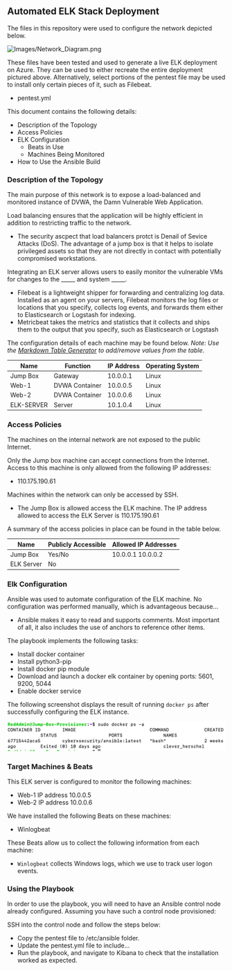 ## Automated ELK Stack Deployment

The files in this repository were used to configure the network depicted below.

![Images/Network_Diagram.png](Images/diagram_filename.png)

These files have been tested and used to generate a live ELK deployment on Azure. They can be used to either recreate the entire deployment pictured above. Alternatively, select portions of the pentest file may be used to install only certain pieces of it, such as Filebeat.

  - pentest.yml

This document contains the following details:
- Description of the Topology
- Access Policies
- ELK Configuration
  - Beats in Use
  - Machines Being Monitored
- How to Use the Ansible Build


### Description of the Topology

The main purpose of this network is to expose a load-balanced and monitored instance of DVWA, the Damn Vulnerable Web Application.

Load balancing ensures that the application will be highly efficient in addition to restricting traffic to the network.
- The security ascpect that load balancers protct is Denail of Sevice Attacks (DoS). The advantage of a jump box is that it helps to isolate privileged assets so that they are not directly in contact with potentially compromised workstations.

Integrating an ELK server allows users to easily monitor the vulnerable VMs for changes to the _____ and system _____.
- Filebeat is a lightweight shipper for forwarding and centralizing log data. Installed as an agent on your servers, Filebeat monitors the log files or locations that you specify, collects log events, and forwards them either to Elasticsearch or Logstash for indexing.
- Metricbeat takes the metrics and statistics that it collects and ships them to the output that you specify, such as Elasticsearch or Logstash

The configuration details of each machine may be found below.
_Note: Use the [Markdown Table Generator](http://www.tablesgenerator.com/markdown_tables) to add/remove values from the table_.

| Name          | Function      | IP Address | Operating System |
|---------------|---------------|------------|------------------|
| Jump Box      | Gateway       | 10.0.0.1   | Linux            |
| Web-1         | DVWA Container| 10.0.0.5   | Linux            |
| Web-2         | DVWA Container| 10.0.0.6   | Linux            |
| ELK-SERVER    | Server        | 10.1.0.4   | Linux            |

### Access Policies

The machines on the internal network are not exposed to the public Internet. 

Only the Jump box machine can accept connections from the Internet. Access to this machine is only allowed from the following IP addresses:
- 110.175.190.61

Machines within the network can only be accessed by SSH.
- The Jump Box is allowed access the ELK machine. The IP address allowed to access the ELK Server is 110.175.190.61

A summary of the access policies in place can be found in the table below.

| Name      | Publicly Accessible | Allowed IP Addresses |
|-----------|---------------------|----------------------|
| Jump Box  | Yes/No              | 10.0.0.1 10.0.0.2    |
| ELK Server| No                  |                      |

### Elk Configuration

Ansible was used to automate configuration of the ELK machine. No configuration was performed manually, which is advantageous because...
- Ansible makes it easy to read and supports comments. Most important of all, it also includes the use of anchors to reference other items.

The playbook implements the following tasks:
- Install docker container 
- Install python3-pip
- Install docker pip module
- Download and launch a docker elk container by opening ports: 5601, 9200, 5044
- Enable docker service

The following screenshot displays the result of running `docker ps` after successfully configuring the ELK instance.

![Images/docker_ps_output.png](Images/docker_ps_output.png)

### Target Machines & Beats
This ELK server is configured to monitor the following machines:
- Web-1 IP address 10.0.0.5
- Web-2 IP address 10.0.0.6

We have installed the following Beats on these machines:
- Winlogbeat

These Beats allow us to collect the following information from each machine:
- `Winlogbeat` collects Windows logs, which we use to track user logon events.

### Using the Playbook
In order to use the playbook, you will need to have an Ansible control node already configured. Assuming you have such a control node provisioned: 

SSH into the control node and follow the steps below:
- Copy the pentest file to /etc/ansible folder.
- Update the pentest.yml file to include...
- Run the playbook, and navigate to Kibana to check that the installation worked as expected.
